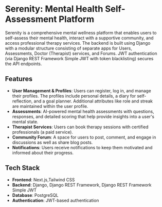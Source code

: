 # Serenity: Mental Health Self-Assessment Platform

Serenity is a comprehensive mental wellness platform that enables users to self-assess their mental health, interact with a supportive community, and access professional therapy services. The backend is built using Django with a modular structure consisting of separate apps for Users, Assessments, Doctor (Therapist) services, and Forums. JWT authentication (via Django REST Framework Simple JWT with token blacklisting) secures the API endpoints.

## Features
- **User Management & Profiles**: Users can register, log in, and manage their profiles. The profiles include personal details, a diary for self-reflection, and a goal planner. Additional attributes like role and streak are maintained within the user profile.
- **Assessments**: AI-powered mental health assessments with questions, responses, and detailed scoring that help provide insights into a user's mental state.
- **Therapist Services**: Users can book therapy sessions with certified professionals (a paid service).
- **Community Forum**: A space for users to post, comment, and engage in discussions as well as share blog posts.
- **Notifications**: Users receive notifications to keep them motivated and informed about their progress.

## Tech Stack
- **Frontend**: Next.js,Tailwind CSS
- **Backend**: Django, Django REST Framework, Django REST Framework Simple JWT
- **Database**: PostgreSQL
- **Authentication**: JWT-based authentication
